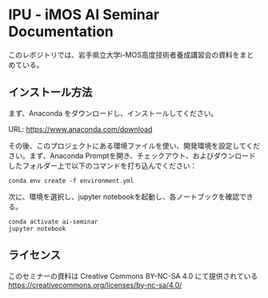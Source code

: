 # IPU - iMOS AI Seminar Documentation
このレポジトリでは、岩手県立大学i-MOS高度技術者養成講習会の資料をまとめている。

## インストール方法
まず、Anaconda をダウンロードし、インストールしてください。

URL: https://www.anaconda.com/download

その後、このプロジェクトにある環境ファイルを使い、開発環境を設定してください。まず、Anaconda Promptを開き、チェックアウト、およびダウンロードしたフォルダー上で以下のコマンドを打ち込んでください：

```
conda env create -f environment.yml
```

次に、環境を選択し、jupyter notebookを起動し、各ノートブックを確認できる。

```
conda activate ai-seminar
jupyter notebook
```

## ライセンス
このセミナーの資料は Creative Commons BY-NC-SA 4.0 にて提供されている
https://creativecommons.org/licenses/by-nc-sa/4.0/
